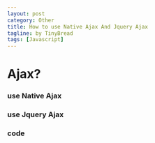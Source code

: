 ```yaml
---
layout: post
category: Other
title: How to use Native Ajax And Jquery Ajax
tagline: by TinyBread
tags: [Javascript]
---
```



<!--more-->


  
# Ajax?  

### use Native Ajax

### use Jquery Ajax


### code
